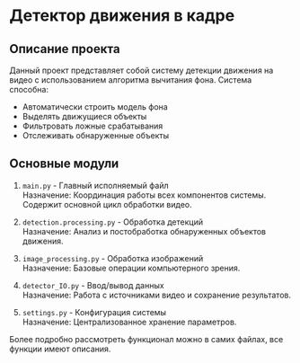 # Детектор движения в кадре

## Описание проекта
Данный проект представляет собой систему детекции движения на видео с использованием алгоритма вычитания фона. Система способна:  

 - Автоматически строить модель фона  
 - Выделять движущиеся объекты  
 - Фильтровать ложные срабатывания  
 - Отслеживать обнаруженные объекты

## Основные модули
 1. `main.py` - Главный исполняемый файл  
    Назначение: 
    Координация работы всех компонентов системы. Содержит основной цикл обработки видео.
    
 2. `detection.processing.py` - Обработка детекций  
    Назначение: 
    Анализ и постобработка обнаруженных объектов движения.

 3. `image_processing.py` - Обработка изображений  
    Назначение: 
    Базовые операции компьютерного зрения.

 4. `detector_IO.py` - Ввод/вывод данных  
    Назначение: 
    Работа с источниками видео и сохранение результатов.

 5. `settings.py` - Конфигурация системы  
    Назначение: 
    Централизованное хранение параметров.

Более подробно рассмотреть функционал можно в самих файлах, все функции имеют описания.

